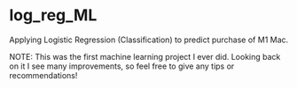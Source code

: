 # log_reg_ML
Applying Logistic Regression (Classification) to predict purchase of M1 Mac. 

NOTE: This was the first machine learning project I ever did. Looking back on it I see many improvements, so feel free to give any tips or recommendations!
